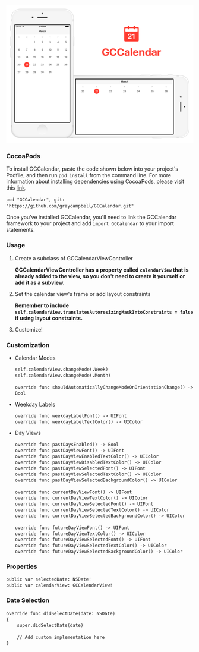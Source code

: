 ![banner](Screenshots/Banner.png)

### CocoaPods

To install GCCalendar, paste the code shown below into your project's Podfile, and then run `pod install` from the command line. For more information about installing dependencies using CocoaPods, please visit this [link](https://cocoapods.org/#get_started).

`pod "GCCalendar", git: "https://github.com/graycampbell/GCCalendar.git"`

Once you've installed GCCalendar, you'll need to link the GCCalendar framework to your project and add `import GCCalendar` to your import statements.

### Usage

1. Create a subclass of GCCalendarViewController

   **GCCalendarViewController has a property called `calendarView` that is already added to the view, so you don't need to create it yourself or add it as a subview.**

2. Set the calendar view's frame or add layout constraints

   **Remember to include `self.calendarView.translatesAutoresizingMaskIntoConstraints = false` if using layout constraints.**

3. Customize!

### Customization

- Calendar Modes

  ```
  self.calendarView.changeMode(.Week)
  self.calendarView.changeMode(.Month)

  override func shouldAutomaticallyChangeModeOnOrientationChange() -> Bool
  ```

- Weekday Labels

  ```
  override func weekdayLabelFont() -> UIFont
  override func weekdayLabelTextColor() -> UIColor
  ```

- Day Views

  ```
  override func pastDaysEnabled() -> Bool
  override func pastDayViewFont() -> UIFont
  override func pastDayViewEnabledTextColor() -> UIColor
  override func pastDayViewDisabledTextColor() -> UIColor
  override func pastDayViewSelectedFont() -> UIFont
  override func pastDayViewSelectedTextColor() -> UIColor
  override func pastDayViewSelectedBackgroundColor() -> UIColor

  override func currentDayViewFont() -> UIFont
  override func currentDayViewTextColor() -> UIColor
  override func currentDayViewSelectedFont() -> UIFont
  override func currentDayViewSelectedTextColor() -> UIColor
  override func currentDayViewSelectedBackgroundColor() -> UIColor

  override func futureDayViewFont() -> UIFont
  override func futureDayViewTextColor() -> UIColor
  override func futureDayViewSelectedFont() -> UIFont
  override func futureDayViewSelectedTextColor() -> UIColor
  override func futureDayViewSelectedBackgroundColor() -> UIColor
  ```

### Properties

```
public var selectedDate: NSDate!
public var calendarView: GCCalendarView!
```

### Date Selection

```
override func didSelectDate(date: NSDate)
{
    super.didSelectDate(date)

    // Add custom implementation here
}
```
